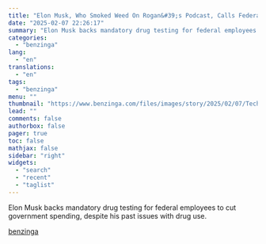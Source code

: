 ```yaml
---
title: "Elon Musk, Who Smoked Weed On Rogan&#39;s Podcast, Calls Federal Drug Testing A &#39;Great Idea&#39;"
date: "2025-02-07 22:26:17"
summary: "Elon Musk backs mandatory drug testing for federal employees to cut government spending, despite his past issues with drug use."
categories:
  - "benzinga"
lang:
  - "en"
translations:
  - "en"
tags:
  - "benzinga"
menu: ""
thumbnail: "https://www.benzinga.com/files/images/story/2025/02/07/Tech-Figures-In-Politics.jpeg"
lead: ""
comments: false
authorbox: false
pager: true
toc: false
mathjax: false
sidebar: "right"
widgets:
  - "search"
  - "recent"
  - "taglist"
---
```


Elon Musk backs mandatory drug testing for federal employees to cut government spending, despite his past issues with drug use.

[benzinga](https://www.benzinga.com/news/legal/25/02/43560520/elon-musk-who-smoked-weed-on-rogans-podcast-calls-federal-drug-testing-a-great-idea)
